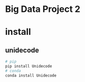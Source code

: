 # Big Data Project 2

# install
## unidecode
```python
# pip
pip install Unidecode  
# conda
conda install Unidecode
```
